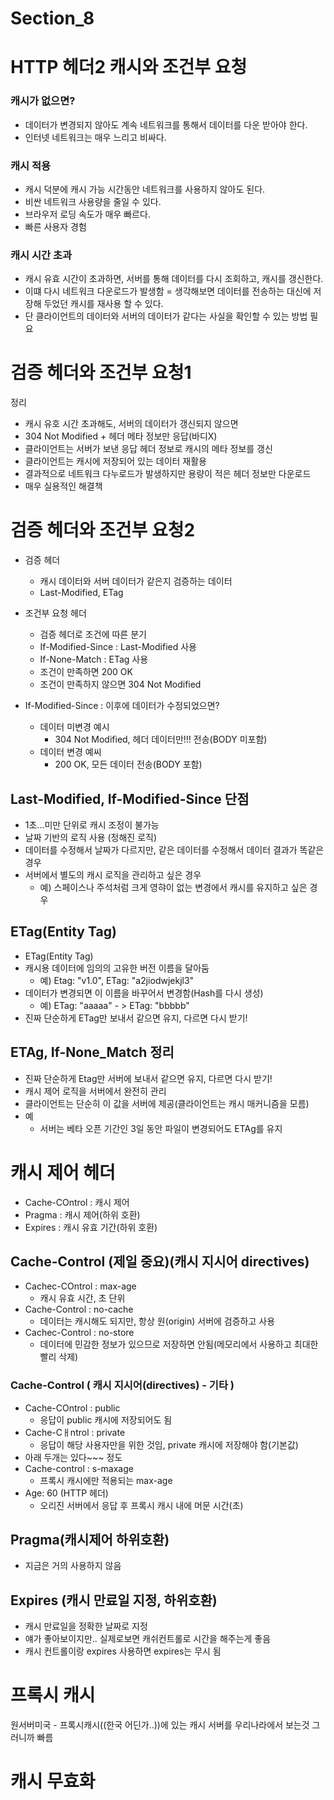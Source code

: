# Section_8

# HTTP 헤더2 캐시와 조건부 요청

### 캐시가 없으면?
- 데이터가 변경되지 않아도 계속 네트워크를 통해서 데이터를 다운 받아야 한다.
- 인터넷 네트워크는 매우 느리고 비싸다.

### 캐시 적용
- 캐시 덕분에 캐시 가능 시간동안 네트워크를 사용하지 않아도 된다.
- 비싼 네트워크 사용량을 줄일 수 있다.
- 브라우저 로딩 속도가 매우 빠르다.
- 빠른 사용자 경험

### 캐시 시간 초과
- 캐시 유효 시간이 초과하면, 서버를 통해 데이터를 다시 조회하고, 캐시를 갱신한다.
- 이떄 다시 네트워크 다운로드가 발생함
= 생각해보면 데이터를 전송하는 대신에 저장해 두었던 캐시를 재사용 할 수 있다.
- 단 클라이언트의 데이터와 서버의 데이터가 같다는 사실을 확인할 수 있는 방법 필요

# 검증 헤더와 조건부 요청1
정리
- 캐시 유호 시간 초과해도, 서버의 데이터가 갱신되지 않으면
- 304 Not Modified + 헤더 메타 정보만 응답(바디X)
- 클라이언트는 서버가 보낸 응답 헤더 정보로 캐시의 메타 정보를 갱신
- 클라이언트는 캐시에 저장되어 있는 데이터 재활용
- 결과적으로 네트워크 다누로드가 발생하지만 용량이 적은 헤더 정보만 다운로드
- 매우 실용적인 해결책



# 검증 헤더와 조건부 요청2
- 검증 헤더
  - 캐시 데이터와 서버 데이터가 같은지 검증하는 데이터
  - Last-Modified, ETag
- 조건부 요청 헤더
  - 검증 헤더로 조건에 따른 분기
  - If-Modified-Since : Last-Modified 사용
  - If-None-Match : ETag 사용
  - 조건이 만족하면 200 OK
  - 조건이 만족하지 않으면 304 Not Modified

- If-Modified-Since : 이후에 데이터가 수정되었으면?
  - 데이터 미변경 예시
    - 304 Not Modified, 헤더 데이터만!!! 전송(BODY 미포함)
  - 데이터 변경 예씨
    - 200 OK, 모든 데이터 전송(BODY 포함)

## Last-Modified, If-Modified-Since 단점
- 1초...미만 단위로 캐시 조정이 불가능
- 날짜 기반의 로직 사용 (정해진 로직)
- 데이터를 수정해서 날짜가 다르지만, 같은 데이터를 수정해서 데이터 결과가 똑같은 경우
- 서버에서 별도의 캐시 로직을 관리하고 싶은 경우
  - 예) 스페이스나 주석처럼 크게 영햐이 없는 변경에서 캐시를 유지하고 싶은 경우

## ETag(Entity Tag)
- ETag(Entity Tag)
- 캐시용 데이터에 임의의 고유한 버전 이름을 달아둠
  - 예) Etag: "v1.0", ETag: "a2jiodwjekjl3"
- 데이터가 변경되면 이 이름을 바꾸어서 변경함(Hash를 다시 생성)
  - 예) ETag: "aaaaa" - > ETag: "bbbbb"
- 진짜 단순하게 ETag만 보내서 같으면 유지, 다르면 다시 받기!

## ETAg, If-None_Match 정리
- 진짜 단순하게 Etag만 서버에 보내서 같으면 유지, 다르면 다시 받기!
- 캐시 제어 로직을 서버에서 완전히 관리
- 클라이언트는 단순히 이 값을 서버에 제공(클라이언트는 캐시 매커니즘을 모름)
- 예
  - 서버는 베타 오픈 기간인 3일 동안 파일이 변경되어도 ETAg를 유지

# 캐시 제어 헤더
- Cache-COntrol : 캐시 제어
- Pragma : 캐시 제어(하위 호환)
- Expires : 캐시 유효 기간(하위 호환)

## Cache-Control (제일 중요)(캐시 지시어 directives)
- Cachec-COntrol : max-age
  - 캐시 유효 시간, 초 단위
- Cache-Control : no-cache
  - 데이터는 캐시해도 되지만, 항상 원(origin) 서버에 검증하고 사용
- Cachec-Control : no-store
  - 데이터에 민감한 정보가 있으므로 저장하면 안됨(메모리에서 사용하고 최대한 빨리 삭제)

### Cache-Control ( 캐시 지시어(directives) - 기타 )
- Cache-COntrol : public
  - 응답이 public 캐시에 저장되어도 됨
- Cache-Cㅐntrol : private
  - 응답이 해당 사용자만을 위한 것임, private 캐시에 저장해야 함(기본값)
- 아래 두개는 있다~~~ 정도
- Cache-control : s-maxage
  - 프록시 캐시에만 적용되는 max-age
- Age: 60 (HTTP 헤더)
  - 오리진 서버에서 응답 후 프록시 캐시 내에 머문 시간(초)

## Pragma(캐시제어 하위호환)
- 지금은 거의 사용하지 않음

## Expires (캐시 만료일 지정, 하위호환)
- 캐시 만료일을 정확한 날짜로 지정
- 얘가 좋아보이지만.. 실제로보면 캐쉬컨트롤로 시간을 해주는게 좋음
- 캐시 컨트롤이랑 expires 사용하면 expires는 무시 됨

# 프록시 캐시
원서버미국 - 프록시캐시((한국 어딘가..))에 있는 캐시 서버를 우리나라에서 보는것 그러니까 빠름

# 캐시 무효화


















